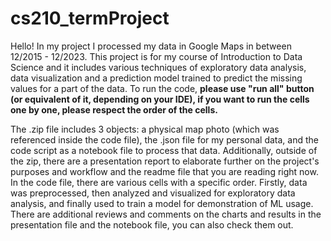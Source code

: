 # cs210_termProject

Hello! In my project I processed my data in Google Maps in between 12/2015 - 12/2023. This project is for my course of Introduction to Data Science and it includes various techniques of exploratory data analysis, data visualization and a prediction model trained to predict the missing values for a part of the data. To run the code, **please use "run all" button (or equivalent of it, depending on your IDE), if you want to run the cells one by one, please respect the order of the cells.**

The .zip file includes 3 objects: a physical map photo (which was referenced inside the code file), the .json file for my personal data, and the code script as a notebook file to process that data. Additionally, outside of the zip, there are a presentation report to elaborate further on the project's purposes and workflow and the readme file that you are reading right now. In the code file, there are various cells with a specific order. Firstly, data was preprocessed, then analyzed and visualized for exploratory data analysis, and finally used to train a model for demonstration of ML usage. There are additional reviews and comments on the charts and results in the presentation file and the notebook file, you can also check them out.
